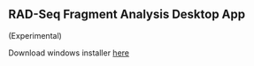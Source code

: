 <h2> RAD-Seq Fragment Analysis Desktop App</h2>
(Experimental)

Download windows installer [here](https://github.com/kylec43/rad-sequence-desktop-app/raw/master/rad-seq-1.0.0%20Setup.exe)